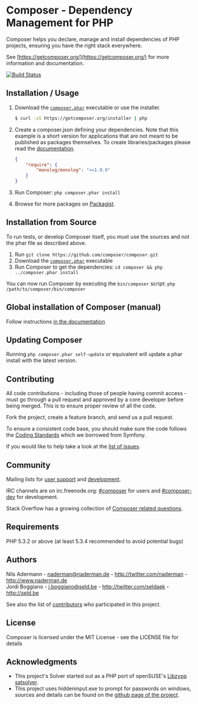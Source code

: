 Composer - Dependency Management for PHP
========================================

Composer helps you declare, manage and install dependencies of PHP projects, ensuring you have the right stack everywhere.

See [https://getcomposer.org/](https://getcomposer.org/) for more information and documentation.

[![Build Status](https://secure.travis-ci.org/composer/composer.png?branch=master)](http://travis-ci.org/composer/composer)

Installation / Usage
--------------------

1. Download the [`composer.phar`](https://getcomposer.org/composer.phar) executable or use the installer.

    ``` sh
    $ curl -sS https://getcomposer.org/installer | php
    ```

2. Create a composer.json defining your dependencies. Note that this example is
a short version for applications that are not meant to be published as packages
themselves. To create libraries/packages please read the
[documentation](http://getcomposer.org/doc/02-libraries.md).

    ``` json
    {
        "require": {
            "monolog/monolog": ">=1.0.0"
        }
    }
    ```

3. Run Composer: `php composer.phar install`
4. Browse for more packages on [Packagist](https://packagist.org).

Installation from Source
------------------------

To run tests, or develop Composer itself, you must use the sources and not the phar
file as described above.

1. Run `git clone https://github.com/composer/composer.git`
2. Download the [`composer.phar`](https://getcomposer.org/composer.phar) executable
3. Run Composer to get the dependencies: `cd composer && php ../composer.phar install`

You can now run Composer by executing the `bin/composer` script: `php /path/to/composer/bin/composer`

Global installation of Composer (manual)
----------------------------------------

Follow instructions [in the documentation](http://getcomposer.org/doc/00-intro.md#globally)

Updating Composer
-----------------

Running `php composer.phar self-update` or equivalent will update a phar
install with the latest version.

Contributing
------------

All code contributions - including those of people having commit access -
must go through a pull request and approved by a core developer before being
merged. This is to ensure proper review of all the code.

Fork the project, create a feature branch, and send us a pull request.

To ensure a consistent code base, you should make sure the code follows
the [Coding Standards](http://symfony.com/doc/current/contributing/code/standards.html)
which we borrowed from Symfony.

If you would like to help take a look at the [list of issues](http://github.com/composer/composer/issues).

Community
---------

Mailing lists for [user support](http://groups.google.com/group/composer-users) and
[development](http://groups.google.com/group/composer-dev).

IRC channels are on irc.freenode.org: [#composer](irc://irc.freenode.org/composer)
for users and [#composer-dev](irc://irc.freenode.org/composer-dev) for development.

Stack Overflow has a growing collection of
[Composer related questions](http://stackoverflow.com/questions/tagged/composer-php).

Requirements
------------

PHP 5.3.2 or above (at least 5.3.4 recommended to avoid potential bugs)

Authors
-------

Nils Adermann - <naderman@naderman.de> - <http://twitter.com/naderman> - <http://www.naderman.de><br />
Jordi Boggiano - <j.boggiano@seld.be> - <http://twitter.com/seldaek> - <http://seld.be><br />

See also the list of [contributors](https://github.com/composer/composer/contributors) who participated in this project.

License
-------

Composer is licensed under the MIT License - see the LICENSE file for details

Acknowledgments
---------------

- This project's Solver started out as a PHP port of openSUSE's
  [Libzypp satsolver](http://en.opensuse.org/openSUSE:Libzypp_satsolver).
- This project uses hiddeninput.exe to prompt for passwords on windows, sources
  and details can be found on the [github page of the project](https://github.com/Seldaek/hidden-input).
